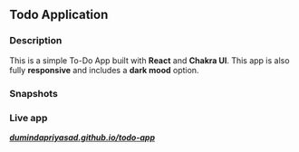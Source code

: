 ## Todo Application

### Description

This is a simple To-Do App built with **React** and **Chakra UI**. This app is also fully **responsive** and includes a **dark mood** option.

### Snapshots


### Live app

[***dumindapriyasad.github.io/todo-app***](https://dumindapriyasad.github.io/todo-app/)
